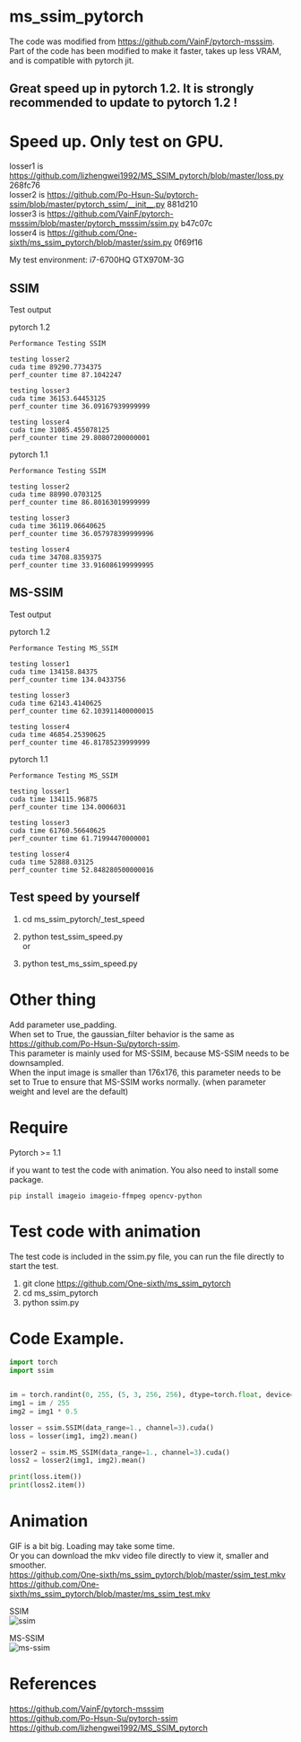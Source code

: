 # ms_ssim_pytorch

The code was modified from https://github.com/VainF/pytorch-msssim.  
Part of the code has been modified to make it faster, takes up less VRAM, and is compatible with pytorch jit.  

## Great speed up in pytorch 1.2. It is strongly recommended to update to pytorch 1.2 !

# Speed up. Only test on GPU.
losser1 is https://github.com/lizhengwei1992/MS_SSIM_pytorch/blob/master/loss.py 268fc76  
losser2 is https://github.com/Po-Hsun-Su/pytorch-ssim/blob/master/pytorch_ssim/__init__.py 881d210  
losser3 is https://github.com/VainF/pytorch-msssim/blob/master/pytorch_msssim/ssim.py b47c07c  
losser4 is https://github.com/One-sixth/ms_ssim_pytorch/blob/master/ssim.py 0f69f16  

My test environment: i7-6700HQ GTX970M-3G  

## SSIM
Test output  

pytorch 1.2  
```
Performance Testing SSIM

testing losser2
cuda time 89290.7734375
perf_counter time 87.1042247

testing losser3
cuda time 36153.64453125
perf_counter time 36.09167939999999

testing losser4
cuda time 31085.455078125
perf_counter time 29.80807200000001

```

pytorch 1.1  
```
Performance Testing SSIM

testing losser2
cuda time 88990.0703125
perf_counter time 86.80163019999999

testing losser3
cuda time 36119.06640625
perf_counter time 36.057978399999996

testing losser4
cuda time 34708.8359375
perf_counter time 33.916086199999995

```

## MS-SSIM
Test output  

pytorch 1.2  
```
Performance Testing MS_SSIM

testing losser1
cuda time 134158.84375
perf_counter time 134.0433756

testing losser3
cuda time 62143.4140625
perf_counter time 62.103911400000015

testing losser4
cuda time 46854.25390625
perf_counter time 46.81785239999999

```

pytorch 1.1  
```
Performance Testing MS_SSIM

testing losser1
cuda time 134115.96875
perf_counter time 134.0006031

testing losser3
cuda time 61760.56640625
perf_counter time 61.71994470000001

testing losser4
cuda time 52888.03125
perf_counter time 52.848280500000016

```

## Test speed by yourself
1. cd ms_ssim_pytorch/_test_speed  

2. python test_ssim_speed.py  
or  
2. python test_ms_ssim_speed.py  

# Other thing
Add parameter use_padding.  
When set to True, the gaussian_filter behavior is the same as https://github.com/Po-Hsun-Su/pytorch-ssim.  
This parameter is mainly used for MS-SSIM, because MS-SSIM needs to be downsampled.  
When the input image is smaller than 176x176, this parameter needs to be set to True to ensure that MS-SSIM works normally. (when parameter weight and level are the default)  

# Require
Pytorch >= 1.1  

if you want to test the code with animation. You also need to install some package.  
```
pip install imageio imageio-ffmpeg opencv-python
```

# Test code with animation
The test code is included in the ssim.py file, you can run the file directly to start the test.  

1. git clone https://github.com/One-sixth/ms_ssim_pytorch  
2. cd ms_ssim_pytorch  
3. python ssim.py  

# Code Example.
```python
import torch
import ssim


im = torch.randint(0, 255, (5, 3, 256, 256), dtype=torch.float, device='cuda')
img1 = im / 255
img2 = img1 * 0.5

losser = ssim.SSIM(data_range=1., channel=3).cuda()
loss = losser(img1, img2).mean()

losser2 = ssim.MS_SSIM(data_range=1., channel=3).cuda()
loss2 = losser2(img1, img2).mean()

print(loss.item())
print(loss2.item())
```

# Animation
GIF is a bit big. Loading may take some time.  
Or you can download the mkv video file directly to view it, smaller and smoother.  
https://github.com/One-sixth/ms_ssim_pytorch/blob/master/ssim_test.mkv  
https://github.com/One-sixth/ms_ssim_pytorch/blob/master/ms_ssim_test.mkv  

SSIM  
![ssim](https://github.com/One-sixth/ms_ssim_pytorch/blob/master/ssim_test.gif)

MS-SSIM  
![ms-ssim](https://github.com/One-sixth/ms_ssim_pytorch/blob/master/ms_ssim_test.gif)

# References
https://github.com/VainF/pytorch-msssim  
https://github.com/Po-Hsun-Su/pytorch-ssim  
https://github.com/lizhengwei1992/MS_SSIM_pytorch  
